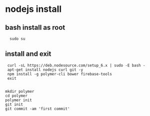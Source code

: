 # nodejs install
## bash install as root
```
  sudo su
```
## install and exit
``` 
 curl -sL https://deb.nodesource.com/setup_6.x | sudo -E bash -
 apt-get install nodejs curl git -y
 npm install -g polymer-cli bower firebase-tools
 exit
 

mkdir polymer
cd polymer
polymer init
git init
git commit -am 'first commit'
```
